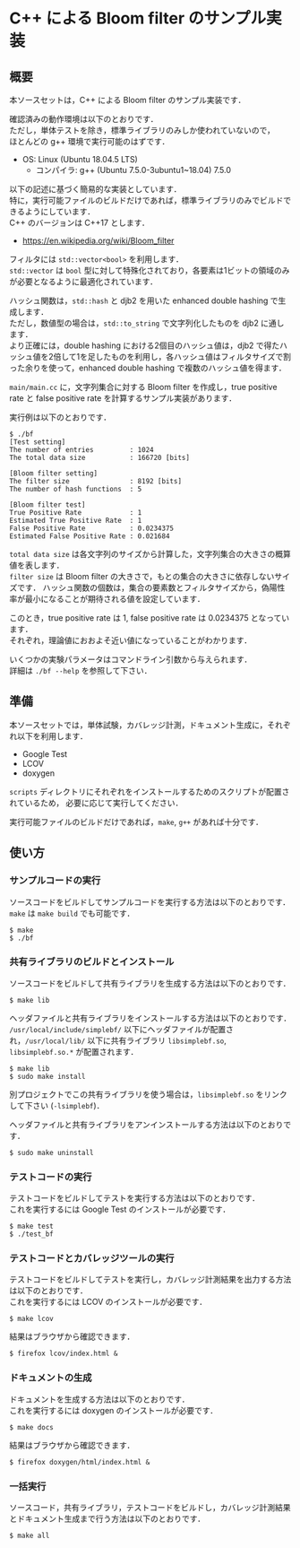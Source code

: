 # C++ による Bloom filter のサンプル実装

## 概要

本ソースセットは，C++ による Bloom filter のサンプル実装です．

確認済みの動作環境は以下のとおりです．    
ただし，単体テストを除き，標準ライブラリのみしか使われていないので，    
ほとんどの g++ 環境で実行可能のはずです．   
* OS: Linux (Ubuntu 18.04.5 LTS)
  * コンパイラ: g++ (Ubuntu 7.5.0-3ubuntu1~18.04) 7.5.0

以下の記述に基づく簡易的な実装としています．    
特に，実行可能ファイルのビルドだけであれば，標準ライブラリのみでビルドできるようにしています．    
C++ のバージョンは C++17 とします．
* https://en.wikipedia.org/wiki/Bloom_filter

フィルタには `std::vector<bool>` を利用します．    
`std::vector` は `bool` 型に対して特殊化されており，各要素は1ビットの領域のみが必要となるように最適化されています．

ハッシュ関数は，`std::hash` と djb2 を用いた enhanced double hashing で生成します．    
ただし，数値型の場合は，`std::to_string` で文字列化したものを djb2 に通します．    
より正確には，double hashing における2個目のハッシュ値は，djb2 で得たハッシュ値を2倍して1を足したものを利用し，各ハッシュ値はフィルタサイズで割った余りを使って，enhanced double hashing で複数のハッシュ値を得ます．

`main/main.cc` に，文字列集合に対する Bloom filter を作成し，true positive rate と false positive rate を計算するサンプル実装があります．

実行例は以下のとおりです．

```
$ ./bf 
[Test setting]
The number of entries         : 1024
The total data size           : 166720 [bits]

[Bloom filter setting]
The filter size               : 8192 [bits]
The number of hash functions  : 5

[Bloom filter test]
True Positive Rate            : 1
Estimated True Positive Rate  : 1
False Positive Rate           : 0.0234375
Estimated False Positive Rate : 0.021684
```

`total data size` は各文字列のサイズから計算した，文字列集合の大きさの概算値を表します．    
`filter size` は Bloom filter の大きさで，もとの集合の大きさに依存しないサイズです．
ハッシュ関数の個数は，集合の要素数とフィルタサイズから，偽陽性率が最小になることが期待される値を設定しています．

このとき，true positive rate は 1, false positive rate は 0.0234375 となっています．    
それぞれ，理論値におおよそ近い値になっていることがわかります．

いくつかの実験パラメータはコマンドライン引数から与えられます．    
詳細は `./bf --help` を参照して下さい．

## 準備

本ソースセットでは，単体試験，カバレッジ計測，ドキュメント生成に，それぞれ以下を利用します．
* Google Test
* LCOV
* doxygen

`scripts` ディレクトリにそれぞれをインストールするためのスクリプトが配置されているため，
必要に応じて実行してください．

実行可能ファイルのビルドだけであれば，`make`, `g++` があれば十分です．

## 使い方

### サンプルコードの実行

ソースコードをビルドしてサンプルコードを実行する方法は以下のとおりです．
`make` は `make build` でも可能です．

```
$ make
$ ./bf
```

### 共有ライブラリのビルドとインストール

ソースコードをビルドして共有ライブラリを生成する方法は以下のとおりです．

```
$ make lib
```

ヘッダファイルと共有ライブラリをインストールする方法は以下のとおりです．   
`/usr/local/include/simplebf/` 以下にヘッダファイルが配置され，`/usr/local/lib/` 以下に共有ライブラリ `libsimplebf.so`, `libsimplebf.so.*` が配置されます．

```
$ make lib
$ sudo make install
```

別プロジェクトでこの共有ライブラリを使う場合は，`libsimplebf.so` をリンクして下さい (`-lsimplebf`)．

ヘッダファイルと共有ライブラリをアンインストールする方法は以下のとおりです．

```
$ sudo make uninstall
```

### テストコードの実行

テストコードをビルドしてテストを実行する方法は以下のとおりです．    
これを実行するには Google Test のインストールが必要です．

```
$ make test
$ ./test_bf
```

### テストコードとカバレッジツールの実行

テストコードをビルドしてテストを実行し，カバレッジ計測結果を出力する方法は以下のとおりです．    
これを実行するには LCOV のインストールが必要です．

```
$ make lcov
```

結果はブラウザから確認できます．

```
$ firefox lcov/index.html &
```

### ドキュメントの生成

ドキュメントを生成する方法は以下のとおりです．    
これを実行するには doxygen のインストールが必要です．

```
$ make docs
```

結果はブラウザから確認できます．

```
$ firefox doxygen/html/index.html &
```

### 一括実行

ソースコード，共有ライブラリ，テストコードをビルドし，カバレッジ計測結果とドキュメント生成まで行う方法は以下のとおりです．

```
$ make all
```
